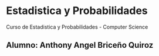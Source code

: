 # Estadistica y Probabilidades
Curso de Estadistica y Probabilidades - Computer Science
## Alumno: Anthony Angel Briceño Quiroz
